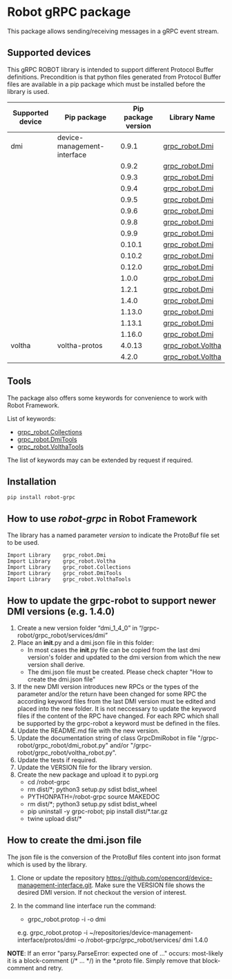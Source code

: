 # Robot gRPC package
This package allows sending/receiving messages in a gRPC event stream.

## Supported devices
This gRPC ROBOT library is intended to support different Protocol Buffer definitions. Precondition is that python files
generated from Protocol Buffer files are available in a pip package which must be installed before the library
is used.

| Supported device | Pip package                 | Pip package version | Library Name                                 |
|------------------|-----------------------------|---------------------|----------------------------------------------|
| dmi              | device-management-interface | 0.9.1               | [grpc_robot.Dmi](docs/dmi_0_9_1.html)        |
|                  |                             | 0.9.2               | [grpc_robot.Dmi](docs/dmi_0_9_2.html)        |
|                  |                             | 0.9.3               | [grpc_robot.Dmi](docs/dmi_0_9_3.html)        |
|                  |                             | 0.9.4               | [grpc_robot.Dmi](docs/dmi_0_9_4.html)        |
|                  |                             | 0.9.5               | [grpc_robot.Dmi](docs/dmi_0_9_5.html)        |
|                  |                             | 0.9.6               | [grpc_robot.Dmi](docs/dmi_0_9_6.html)        |
|                  |                             | 0.9.8               | [grpc_robot.Dmi](docs/dmi_0_9_8.html)        |
|                  |                             | 0.9.9               | [grpc_robot.Dmi](docs/dmi_0_9_9.html)        |
|                  |                             | 0.10.1              | [grpc_robot.Dmi](docs/dmi_0_10_1.html)       |
|                  |                             | 0.10.2              | [grpc_robot.Dmi](docs/dmi_0_10_2.html)       |
|                  |                             | 0.12.0              | [grpc_robot.Dmi](docs/dmi_0_12_0.html)       |
|                  |                             | 1.0.0               | [grpc_robot.Dmi](docs/dmi_1_0_0.html)        |
|                  |                             | 1.2.1               | [grpc_robot.Dmi](docs/dmi_1_2_1.html)        |
|                  |                             | 1.4.0               | [grpc_robot.Dmi](docs/dmi_1_4_0.html)        |
|                  |                             | 1.13.0              | [grpc_robot.Dmi](docs/dmi_1_13_0.html)       |
|                  |                             | 1.13.1              | [grpc_robot.Dmi](docs/dmi_1_13_1.html)       |
|                  |                             | 1.16.0              | [grpc_robot.Dmi](docs/dmi_1_16_0.html)       |
| voltha           | voltha-protos               | 4.0.13              | [grpc_robot.Voltha](docs/voltha_4_0_13.html) |
|                  |                             | 4.2.0               | [grpc_robot.Voltha](docs/voltha_4_2_0.html)  |

## Tools
The package also offers some keywords for convenience to work with Robot Framework.

List of keywords: 
 - [grpc_robot.Collections](docs/collections.html)
 - [grpc_robot.DmiTools](docs/dmi_tools.html)
 - [grpc_robot.VolthaTools](docs/voltha_tools.html)

The list of keywords may can be extended by request if required.

## Installation

    pip install robot-grpc

## How to use _robot-grpc_ in Robot Framework
The library has a named parameter _version_ to indicate the ProtoBuf file set to be used.

    Import Library    grpc_robot.Dmi
    Import Library    grpc_robot.Voltha
    Import Library    grpc_robot.Collections
    Import Library    grpc_robot.DmiTools
    Import Library    grpc_robot.VolthaTools
    

## How to update the grpc-robot to support newer DMI versions (e.g. 1.4.0)

1. Create a new version folder “dmi_1_4_0” in “<repo dir>/grpc-robot/grpc_robot/services/dmi”
2. Place an __init__.py and a dmi.json file in this folder:
    - In most cases the __init__.py file can be copied from the last dmi version's folder and updated to the dmi version 
        from which the new version shall derive.
    - The dmi.json file must be created. Please check chapter "How to create the dmi.json file"
3. If the new DMI version introduces new RPCs or the types of the parameter and/or the return have been changed for some 
        RPC the according keyword files from the last DMI version must be edited and placed into the new folder. It is 
        not neccessary to update the keyword files if the content of the RPC have changed. For each RPC which shall be 
        supported by the grpc-robot a keyword must be defined in the files. 
4. Update the README.md file with the new version.
5. Update the documentation string of class GrpcDmiRobot in file "<repo dir>/grpc-robot/grpc_robot/dmi_robot.py"
        and/or "<repo dir>/grpc-robot/grpc_robot/voltha_robot.py".
6. Update the tests if required.
7. Update the VERSION file for the library version.
8. Create the new package and upload it to pypi.org
    - cd <repo dir>/robot-grpc
    - rm dist/*; python3 setup.py sdist bdist_wheel
    - PYTHONPATH=<repo dir>/robot-grpc source MAKEDOC
    - rm dist/*; python3 setup.py sdist bdist_wheel
    - pip uninstall -y grpc-robot; pip install dist/*.tar.gz
    - twine upload dist/*

## How to create the dmi.json file

The json file is the conversion of the ProtoBuf files content into json format which is used by the library.

1. Clone or update the repository https://github.com/opencord/device-management-interface.git. Make sure the VERSION 
        file shows the desired DMI version. If not checkout the version of interest.
2. In the command line interface run the command:
   - grpc_robot.protop -i <directory which consists of the ProtoBuf files to be converted> -o <output directory for 
        the created json file> dmi <version>

   e.g. grpc_robot.protop -i ~/repositories/device-management-interface/protos/dmi -o <repo dir>/robot-grpc/grpc_robot/services/ dmi 1.4.0

**NOTE**: If an error "parsy.ParseError: expected one of ..." occurs: most-likely it is a block-comment (/* ... */) in 
the *.proto file. Simply remove that block-comment and retry.